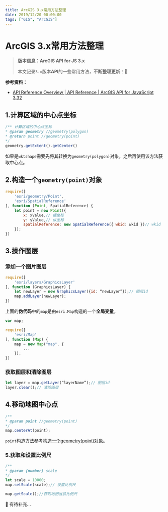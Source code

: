 ```yaml
---
title: ArcGIS 3.x常用方法整理
date: 2019/12/20 00:00:00
tags: ["GIS", "ArcGIS"]
---
```


# ArcGIS 3.x常用方法整理

<ClientOnly>
  <display-bar :displayData="$frontmatter"></display-bar>
</ClientOnly>

> **版本信息：ArcGIS API for JS 3.x**
>
> 本文记录`3.x`版本**API**的一些常用方法，**不断整理更新**！📝

**参考资料：**

* [API Reference Overview | API Reference | ArcGIS API for JavaScript 3.32](https://developers.arcgis.com/javascript/3/jsapi/)

## 1.计算区域的中心点坐标

```js
/** 计算区域的中心点坐标
* @param geometry //geometry(polygon)
* @return point //geometry(point)
*/
geometry.getExtent().getCenter()
```

如果是`wktshape`需要先将其转换为`geometry(polygon)`对象，之后再使用该方法获取中心点。

## 2.构造一个`geometry(point)`对象

```js
require([
    'esri/geometry/Point',
    'esri/SpatialReference'
], function (Point, SpatialReference) {
    let point = new Point({
        x: xValue,// 横坐标
        y: yValue,// 纵坐标
        spatialReference: new SpatialReference({ wkid: wkid })// wkid
    });
})
```

## 3.操作图层

### 添加一个图片图层

```js
require([
    'esri/layers/GraphicsLayer'
], function (GraphicsLayer) {
    let newLayer = new GraphicsLayer({id: “newLayer”});// 图层id
	map.addLayer(newLayer);
})
```

上面的**伪代码**中的`map`是由`esri.Map`构造的一个**全局变量**。

```js
var map;

require([
    'esri/Map'
], function (Map) {
    map = new Map("map", {
        ...
    });
})
```

### 获取图层和清除图层

```js
let layer = map.getLayer(“layerName”);// 图层id
layer.clear();// 清除图层
```

## 4.移动地图中心点

```js
/**
* @param point //geometry(point)
*/
map.centerAt(point);
```

`point`构造方法参考[构造一个geometry(point)对象](#_2-构造一个geometry-point-对象)。

### 5.获取和设置比例尺

```js
/**
* @param {number} scale
*/
let scale = 10000;
map.setScale(scale);// 设置比例尺

map.getScale();//获取地图当前比例尺
```



🍗 有待补充...

